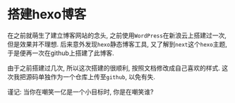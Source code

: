 # 搭建hexo博客

在之前就萌生了建立博客网站的念头, 之前使用`WordPress`在新浪云上搭建过一次, 但是效果并不理想. 后来意外发现`hexo`静态博客工具, 又了解到`next`这个`hexo`主题, 于是便再一次在github上搭建了此博客. 

由于之前搭建过几次, 所以这次搭建的很顺利, 按照文档修改成自己喜欢的样式. 这次我把源码单独作为一个仓库上传至`github`, 以免有失.

谨记: 当你在嘲笑一亿是一个小目标时, 你是在嘲笑谁? 



